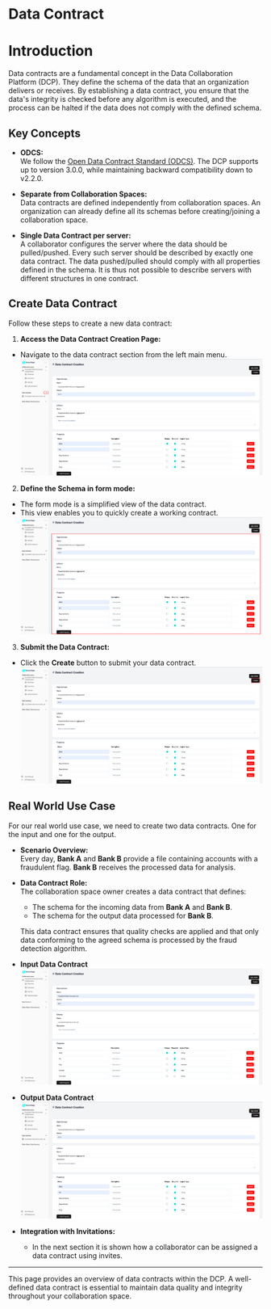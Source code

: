 # Data Contract

# Introduction

Data contracts are a fundamental concept in the Data Collaboration Platform (DCP). They define the schema of the data that an organization delivers or receives. By establishing a data contract, you ensure that the data's integrity is checked before any algorithm is executed, and the process can be halted if the data does not comply with the defined schema.

## Key Concepts

- **ODCS:**  
  We follow the [Open Data Contract Standard (ODCS)](https://bitol-io.github.io/open-data-contract-standard/v3.0.0/). The DCP supports up to version 3.0.0, while maintaining backward compatibility down to v2.2.0.

- **Separate from Collaboration Spaces:**  
  Data contracts are defined independently from collaboration spaces. An organization can already define all its schemas before creating/joining a collaboration space.

- **Single Data Contract per server:**  
  A collaborator configures the server where the data should be pulled/pushed. Every such server should be described by exactly one data contract. The data pushed/pulled should comply with all properties defined in the schema. It is thus not possible to describe servers with different structures in one contract.

## Create Data Contract

Follow these steps to create a new data contract:

1. **Access the Data Contract Creation Page:**

- Navigate to the data contract section from the left main menu.  
  ![screenshot of data contract](img/26_create_datacontract_dataconsumer.png)

2. **Define the Schema in form mode:**

- The form mode is a simplified view of the data contract.
- This view enables you to quickly create a working contract.  
  ![screenshot of data contract](img/26_create_datacontract_dataconsumer_form.png)

3. **Submit the Data Contract:**

- Click the **Create** button to submit your data contract.
  ![screenshot of data contract](img/26_create_datacontract_dataconsumer_create.png)

## Real World Use Case

For our real world use case, we need to create two data contracts. One for the input and one for the output.

- **Scenario Overview:**  
  Every day, **Bank A** and **Bank B** provide a file containing accounts with a fraudulent flag. **Bank B** receives the processed data for analysis.

- **Data Contract Role:**  
  The collaboration space owner creates a data contract that defines:

  - The schema for the incoming data from **Bank A** and **Bank B**.
  - The schema for the output data processed for **Bank B**.

  This data contract ensures that quality checks are applied and that only data conforming to the agreed schema is processed by the fraud detection algorithm.

- **Input Data Contract**
  ![screenshot of data contract](img/13_create_datacontract_dataprovider.png)

- **Output Data Contract**
  ![screenshot of data contract](img/26_create_datacontract_dataconsumer_output.png)

- **Integration with Invitations:**
  - In the next section it is shown how a collaborator can be assigned a data contract using invites.

---

This page provides an overview of data contracts within the DCP. A well-defined data contract is essential to maintain data quality and integrity throughout your collaboration space.
